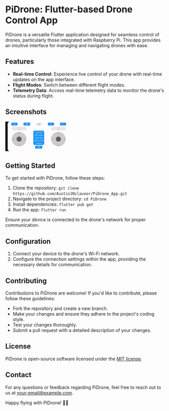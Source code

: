# PiDrone: Flutter-based Drone Control App

PiDrone is a versatile Flutter application designed for seamless control of drones, particularly those integrated with Raspberry Pi. This app provides an intuitive interface for managing and navigating drones with ease.

## Features

- **Real-time Control**: Experience live control of your drone with real-time updates on the app interface.
- **Flight Modes**: Switch between different flight modes.
- **Telemetry Data**: Access real-time telemetry data to monitor the drone's status during flight.

## Screenshots
<img src="Image_1.jpg" width=40%>

## Getting Started

To get started with PiDrone, follow these steps:

1. Clone the repository: `git clone https://github.com/AustinJNilavoor/PiDrone_App.git`
2. Navigate to the project directory: `cd PiDrone`
3. Install dependencies: `flutter pub get`
4. Run the app: `flutter run`

Ensure your device is connected to the drone's network for proper communication.

## Configuration

1. Connect your device to the drone's Wi-Fi network.
2. Configure the connection settings within the app, providing the necessary details for communication.

## Contributing

Contributions to PiDrone are welcome! If you'd like to contribute, please follow these guidelines:

- Fork the repository and create a new branch.
- Make your changes and ensure they adhere to the project's coding style.
- Test your changes thoroughly.
- Submit a pull request with a detailed description of your changes.

## License

PiDrone is open-source software licensed under the [MIT license](LICENSE).

## Contact

For any questions or feedback regarding PiDrone, feel free to reach out to us at [your-email@example.com](mailto:austinjnilavoor.nja@gmail.com).

Happy flying with PiDrone! 🚁✨
